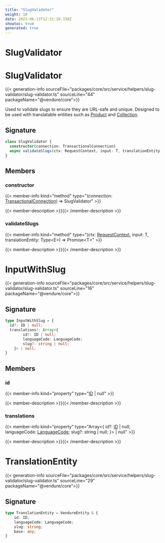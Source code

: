 ```yaml
---
title: "SlugValidator"
weight: 10
date: 2023-06-13T12:31:10.330Z
showtoc: true
generated: true
---
```

<!-- This file was generated from the Vendure source. Do not modify. Instead, re-run the "docs:build" script -->

# SlugValidator
<div class="symbol">


# SlugValidator

{{< generation-info sourceFile="packages/core/src/service/helpers/slug-validator/slug-validator.ts" sourceLine="44" packageName="@vendure/core">}}

Used to validate slugs to ensure they are URL-safe and unique. Designed to be used with translatable
entities such as <a href='/typescript-api/entities/product#product'>Product</a> and <a href='/typescript-api/entities/collection#collection'>Collection</a>.

## Signature

```TypeScript
class SlugValidator {
  constructor(connection: TransactionalConnection)
  async validateSlugs(ctx: RequestContext, input: T, translationEntity: Type<E>) => Promise<T>;
}
```
## Members

### constructor

{{< member-info kind="method" type="(connection: <a href='/typescript-api/data-access/transactional-connection#transactionalconnection'>TransactionalConnection</a>) => SlugValidator"  >}}

{{< member-description >}}{{< /member-description >}}

### validateSlugs

{{< member-info kind="method" type="(ctx: <a href='/typescript-api/request/request-context#requestcontext'>RequestContext</a>, input: T, translationEntity: Type&#60;E&#62;) => Promise&#60;T&#62;"  >}}

{{< member-description >}}{{< /member-description >}}


</div>
<div class="symbol">


# InputWithSlug

{{< generation-info sourceFile="packages/core/src/service/helpers/slug-validator/slug-validator.ts" sourceLine="16" packageName="@vendure/core">}}



## Signature

```TypeScript
type InputWithSlug = {
  id?: ID | null;
  translations?: Array<{
        id?: ID | null;
        languageCode: LanguageCode;
        slug?: string | null;
    }> | null;
}
```
## Members

### id

{{< member-info kind="property" type="<a href='/typescript-api/common/id#id'>ID</a> | null"  >}}

{{< member-description >}}{{< /member-description >}}

### translations

{{< member-info kind="property" type="Array&#60;{         id?: <a href='/typescript-api/common/id#id'>ID</a> | null;         languageCode: <a href='/typescript-api/common/language-code#languagecode'>LanguageCode</a>;         slug?: string | null;     }&#62; | null"  >}}

{{< member-description >}}{{< /member-description >}}


</div>
<div class="symbol">


# TranslationEntity

{{< generation-info sourceFile="packages/core/src/service/helpers/slug-validator/slug-validator.ts" sourceLine="29" packageName="@vendure/core">}}



## Signature

```TypeScript
type TranslationEntity = VendureEntity & {
    id: ID;
    languageCode: LanguageCode;
    slug: string;
    base: any;
}
```
</div>
